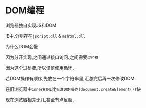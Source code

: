 # DOM编程

浏览器独自实现JS和DOM

IE中.分别存在`jscript.dll` & `mshtml.dll`

为什么DOM会慢

因为分开实现,之间通过接口访问.之间需要`过桥费`

因为这个过桥费,所以谨慎使用循环.

若DOM操作有顺序,先放在一个字符串里,汇总完后再一次修改DOM.

在旧浏览器中`innerHTML`比`标准DOM操作(document.createElement())`快

现在浏览器相差无几,甚至有点反超.

